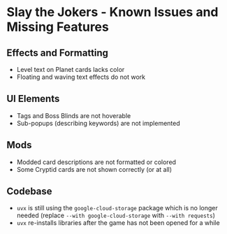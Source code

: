 # Slay the Jokers - Known Issues and Missing Features

## Effects and Formatting

- Level text on Planet cards lacks color
- Floating and waving text effects do not work

## UI Elements

- Tags and Boss Blinds are not hoverable
- Sub-popups (describing keywords) are not implemented

## Mods

- Modded card descriptions are not formatted or colored
- Some Cryptid cards are not shown correctly (or at all)

## Codebase

- `uvx` is still using the `google-cloud-storage` package which is no longer needed (replace `--with google-cloud-storage` with `--with requests`)
- `uvx` re-installs libraries after the game has not been opened for a while
